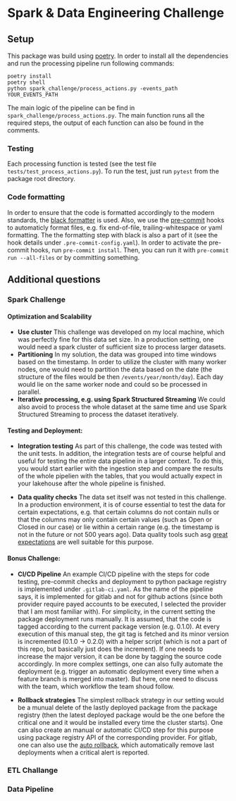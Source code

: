 # Spark & Data Engineering Challenge

## Setup
This package was build using [poetry](https://github.com/python-poetry/poetry).
In order to install all the dependencies and run the processing pipeline run following commands:

`poetry install` \
`poetry shell` \
`python spark_challenge/process_actions.py -events_path YOUR_EVENTS_PATH`

The main logic of the pipeline can be find in `spark_challenge/process_actions.py`. The main function runs all the required steps, the output of each function can also be found in the comments.

### Testing
Each processing function is tested (see the test file `tests/test_process_actions.py`). To run the test, just run `pytest` from the package root directory.

### Code formatting
In order to ensure that the code is formatted accordingly to the modern standards, the [black formatter](https://github.com/psf/black) is used. Also, we use the [pre-commit](https://pre-commit.com/) hooks to automaticly format files, e.g. fix end-of-file, trailing-whitespace or yaml formatting. The the formatting step with black is also a part of it (see the hook details under `.pre-commit-config.yaml`). In order to activate the pre-commit hooks, run `pre-commit install`. Then, you can run it with `pre-commit run --all-files` or by committing something.

## Additional questions
### Spark Challenge

#### Optimization and Scalability

- **Use cluster** This challenge was developed on my local machine, which was perfectly fine for this data set size. In a production setting, one would need a spark cluster of sufficient size to process larger datasets.
- **Partitioning** In my solution, the data was grouped into time windows based on the timestamp. In order to utilize the cluster with many worker nodes, one would need to partition the data based on the date (the structure of the files would be then `/events/year/month/day`). Each day would lie on the same worker node and could so be processed in parallel.
- **Iterative processing, e.g. using Spark Structured Streaming** We could also avoid to process the whole dataset at the same time and use Spark Structured Streaming to process the dataset iteratively.


#### Testing and Deployment:
- **Integration testing** As part of this challenge, the code was tested with the unit tests. In addition, the integration tests are of course helpful and useful for testing the entire data pipeline in a larger context. To do this, you would start earlier with the ingestion step and compare the results of the whole pipelien with the tables, that you would actually expect in your lakehouse after the whole pipeline is finished.

- **Data quality checks** The data set itself was not tested in this challenge. In a production environment, it is of course essential to test the data for certain expectations, e.g. that certain columns do not contain nulls or that the columns may only contain certain values (such as Open or Closed in our case) or lie within a certain range (e.g. the timestamp is not in the future or not 500 years ago). Data quality tools such asg [great expectations](https://greatexpectations.io/) are well suitable for this purpose.

#### Bonus Challenge:
- **CI/CD Pipeline** An example CI/CD pipeline with the steps for code testing, pre-commit checks and deployment to python package registry is implemented under `.gitlab-ci.yaml`. As the name of the pipeline says, it is implemented for gitlab and not for github actions (since both provider require payed accounts to be executed, I selected the provider that I am most familiar with). For simplicity, in the current setting the package deployment runs manually. It is assumed, that the code is tagged according to the current package version (e.g. 0.1.0). At every execution of this manual step, the git tag is fetched and its minor version is incremented (0.1.0 -> 0.2.0) with a helper script (which is not a part of this repo, but basically just does the increment). If one needs to increase the major version, it can be done by tagging the source code accordingly. In more complex settings, one can also fully automate the deployment (e.g. trigger an automatic deployment every time when a feature branch is merged into master). But here, one need to discuss with the team, which workflow the team shoud follow.

- **Rollback strategies** The simplest rollback strategy in our setting would be a munual delete of the lastly deployed package from the package registry (then the latest deployed package would be the one before the critical one and it would be installed every time the cluster starts). One can also create an manual or automatic CI/CD step for this purpose using package registry API of the corresponding provider. For gitlab, one can also use the [auto rollback](https://docs.gitlab.com/ee/ci/environments/#auto-rollback), which automatically remove last deployments when a critical alert is reported.


### ETL Challange


### Data Pipeline
